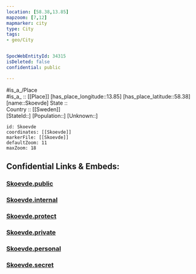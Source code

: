 ```yaml
---
location: [58.38,13.85] 
mapzoom: [7,12] 
mapmarker: city 
type: City
tags:
- geo/City


SpocWebEntityId: 34315
isDeleted: false
confidential: public

---
```

#is_a_/Place  
#is_a_ :: [[Place]] 
[has_place_longitude::13.85] 
[has_place_latitude::58.38] 
[name::Skoevde] 
State ::  
Country :: [[Sweden]]  
[StateId::] 
[Population::] 
[Unknown::] 


```leaflet
id: Skoevde
coordinates: [[Skoevde]] 
markerFile: [[Skoevde]] 
defaultZoom: 11 
maxZoom: 18
```


## Confidential Links & Embeds: 

### [Skoevde.public](/_public/\Earth\Continent\Europe\Europe~North\Sweden\Provinces~Sweden\Västra_Götaland\CitySkoevde.public.md) 

### [Skoevde.internal](/_internal/\Earth\Continent\Europe\Europe~North\Sweden\Provinces~Sweden\Västra_Götaland\CitySkoevde.internal.md) 

### [Skoevde.protect](/_protect/\Earth\Continent\Europe\Europe~North\Sweden\Provinces~Sweden\Västra_Götaland\CitySkoevde.protect.md) 

### [Skoevde.private](/_private/\Earth\Continent\Europe\Europe~North\Sweden\Provinces~Sweden\Västra_Götaland\CitySkoevde.private.md) 

### [Skoevde.personal](/_personal/\Earth\Continent\Europe\Europe~North\Sweden\Provinces~Sweden\Västra_Götaland\CitySkoevde.personal.md) 

### [Skoevde.secret](/_secret/\Earth\Continent\Europe\Europe~North\Sweden\Provinces~Sweden\Västra_Götaland\CitySkoevde.secret.md)

